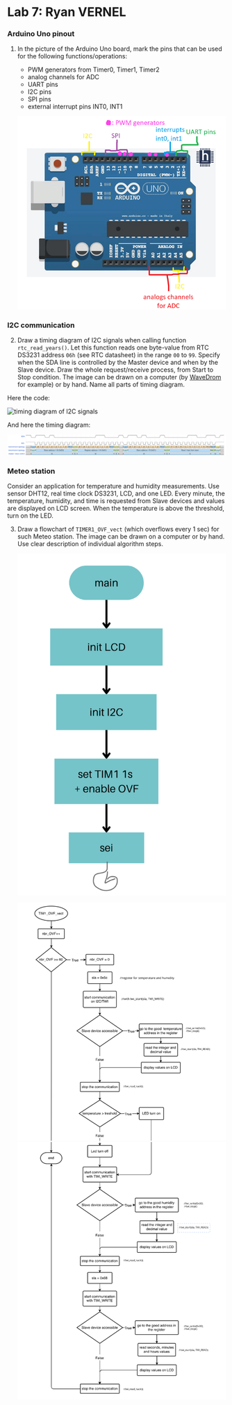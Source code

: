 # Lab 7: Ryan VERNEL

### Arduino Uno pinout

1. In the picture of the Arduino Uno board, mark the pins that can be used for the following functions/operations:
   * PWM generators from Timer0, Timer1, Timer2
   * analog channels for ADC
   * UART pins
   * I2C pins
   * SPI pins
   * external interrupt pins INT0, INT1

   ![Arduino Pins](https://raw.githubusercontent.com/Rayou01/digitals-electronics-2/main/PlatformIO/Projects/LAB7-I2C/test/arduinoPins.png)

### I2C communication

2. Draw a timing diagram of I2C signals when calling function `rtc_read_years()`. Let this function reads one byte-value from RTC DS3231 address `06h` (see RTC datasheet) in the range `00` to `99`. Specify when the SDA line is controlled by the Master device and when by the Slave device. Draw the whole request/receive process, from Start to Stop condition. The image can be drawn on a computer (by [WaveDrom](https://wavedrom.com/) for example) or by hand. Name all parts of timing diagram.

Here the code:

   ![timing diagram of I2C signals]()

And here the timing diagram:

   ![timing diagram of I2C signals](https://raw.githubusercontent.com/Rayou01/digitals-electronics-2/main/PlatformIO/Projects/LAB7-I2C/test/wavedrom.png)

### Meteo station

Consider an application for temperature and humidity measurements. Use sensor DHT12, real time clock DS3231, LCD, and one LED. Every minute, the temperature, humidity, and time is requested from Slave devices and values are displayed on LCD screen. When the temperature is above the threshold, turn on the LED.

3. Draw a flowchart of `TIMER1_OVF_vect` (which overflows every 1&nbsp;sec) for such Meteo station. The image can be drawn on a computer or by hand. Use clear description of individual algorithm steps.

   ![flowchart of temperature and humidity measurements](https://raw.githubusercontent.com/Rayou01/digitals-electronics-2/main/PlatformIO/Projects/LAB7-I2C/test/flowchart%20of%20temperature%20and%20humidity%20measurements-part1.png)

   ![flowchart of temperature and humidity measurements](https://raw.githubusercontent.com/Rayou01/digitals-electronics-2/main/PlatformIO/Projects/LAB7-I2C/test/flowchart%20part%201.png)
   ![flowchart of temperature and humidity measurements](https://raw.githubusercontent.com/Rayou01/digitals-electronics-2/main/PlatformIO/Projects/LAB7-I2C/test/flowchart%20part2.png)

